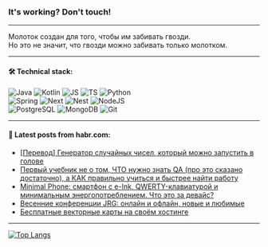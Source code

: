 ### It's working? Don't touch!

---
Молоток создан для того, чтобы им забивать гвозди. <br>
Но это не значит, что гвозди можно забивать только молотком.

---

#### 🛠️ Technical stack:

![Java](https://img.shields.io/badge/Java-informational?logo=Oracle&style=flat&logoColor=white&color=FF4500)
![Kotlin](https://img.shields.io/badge/Kotlin-informational?logo=Kotlin&style=flat&logoColor=white&color=774D97)
![JS](https://img.shields.io/badge/JS-informational?logo=javaScript&style=flat&logoColor=black&color=F7Df1E)
![TS](https://img.shields.io/badge/TypeScript-informational?logo=typeScript&style=flat&logoColor=black&color=017acc)
![Python](https://img.shields.io/badge/Python-informational?logo=Python&style=flat&logoColor=black&color=ffdd54) <br>
![Spring](https://img.shields.io/badge/SpringBoot-informational?logo=SpringBoot&style=flat&logoColor=white&color=6DB33F) 
![Next](https://img.shields.io/badge/Next.js-informational?logo=Next.js&style=flat&logoColor=white&color=3671a1)
![Nest](https://img.shields.io/badge/NestJS-informational?logo=NestJS&style=flat&logoColor=white&color=E0234E)
![NodeJS](https://img.shields.io/badge/NodeJS-informational?logo=node.js&style=flat&logoColor=white&color=70A760) <br>
![PostgreSQL](https://img.shields.io/badge/PostgreSQL-informational?logo=PostgreSQL&style=flat&logoColor=white&color=DAA520)
![MongoDB](https://img.shields.io/badge/MongoDB-informational?logo=MongoDB&style=flat&logoColor=white&color=870000)
![Git](https://img.shields.io/badge/Git-informational?logo=git&style=flat&logoColor=white&color=f74e28)

___

#### 💬 Latest posts from habr.com:

<!-- BLOG-POST-LIST:START -->
- [[Перевод] Генератор случайных чисел, который можно запустить в голове](https://habr.com/ru/companies/ruvds/articles/789816/?utm_source=habrahabr&utm_medium=rss&utm_campaign=789816)
- [Первый учебник не о том, ЧТО нужно знать QA &lpar;про это сказано достаточно&rpar;, а КАК правильно учиться и быстрее найти работу](https://habr.com/ru/articles/789796/?utm_source=habrahabr&utm_medium=rss&utm_campaign=789796)
- [Minimal Phone: смартфон с e-Ink, QWERTY-клавиатурой и минимальным энергопотреблением. Что это за девайс?](https://habr.com/ru/companies/ru_mts/articles/789770/?utm_source=habrahabr&utm_medium=rss&utm_campaign=789770)
- [Весенние конференции JRG: онлайн и офлайн, новые и любимые](https://habr.com/ru/companies/jugru/articles/789464/?utm_source=habrahabr&utm_medium=rss&utm_campaign=789464)
- [Бесплатные векторные карты на своём хостинге](https://habr.com/ru/companies/ruvds/articles/786698/?utm_source=habrahabr&utm_medium=rss&utm_campaign=786698)
<!-- BLOG-POST-LIST:END -->

---
[![Top Langs](https://github-readme-stats-git-master-advtsetting-gmailcom.vercel.app/api/top-langs/?username=zloylis&langs_count=10&hide_title=false&title_color=e6edf3&size_weight=0.5&count_weight=0.5&layout=compact&hide_border=true&theme=dracula)](https://github.com/zloylis)

<!-- ![GitHub stats](https://github-readme-stats-git-master-advtsetting-gmailcom.vercel.app/api?username=zloylis&show_icons=true&hide_border=true&theme=dracula&hide_title=true&include_all_commits=true&count_private=true&hide=contribs&hide_rank=true) -->
